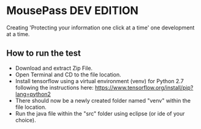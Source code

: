 # MousePass DEV EDITION
Creating 'Protecting your information one click at a time' one development at a time.

## How to run the test

- Download and extract Zip File. 
- Open Terminal and CD to the file location. 
- Install tensorflow using a virtual environment (venv) for Python 2.7 following the instructions here: https://www.tensorflow.org/install/pip?lang=python2
- There should now be a newly created folder named "venv" within the file location.
- Run the java file within the "src" folder using eclipse (or ide of your choice).


